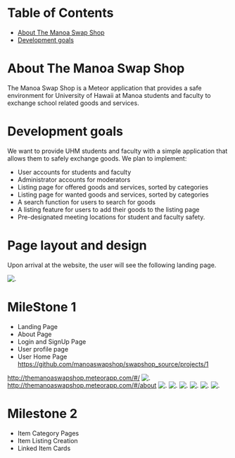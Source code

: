# Table of Contents

* [About The Manoa Swap Shop](#about-the-manoa-swap-shop)
* [Development goals](#development-goals)

# About The Manoa Swap Shop

The Manoa Swap Shop is a Meteor application that provides a safe environment for University of Hawaii at Manoa students and faculty to exchange school related goods and services.

# Development goals

We want to provide UHM students and faculty with a simple application that allows them to safely exchange goods.  We plan to implement:

* User accounts for students and faculty
* Administrator accounts for moderators
* Listing page for offered goods and services, sorted by categories
* Listing page for wanted goods and services, sorted by categories
* A search function for users to search for goods
* A listing feature for users to add their goods to the listing page
* Pre-designated meeting locations for student and faculty safety.

# Page layout and design

Upon arrival at the website, the user will see the following landing page.

![.](images/UHSwapShop_Landing_MockUp.png)

# MileStone 1

* Landing Page
* About Page
* Login and SignUp Page
* User profile page
* User Home Page
https://github.com/manoaswapshop/swapshop_source/projects/1

http://themanoaswapshop.meteorapp.com/#/
![.](images/swapshoplanding_galaxy.png)
http://themanoaswapshop.meteorapp.com/#/about
![.](images/swapshopabout_galaxy.png)
![.]()
![.]()
![.]()
![.]()
![.]()

# Milestone 2

* Item Category Pages
* Item Listing Creation
* Linked Item Cards
